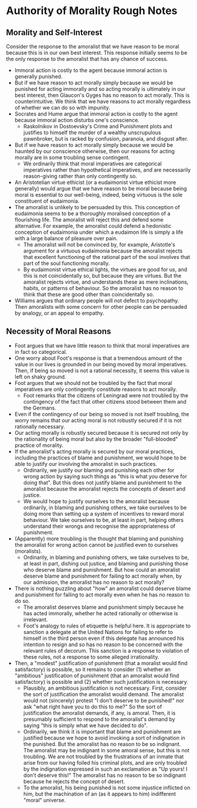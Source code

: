 # Authority of Morality Rough Notes

## Morality and Self-Interest
Consider the response to the amoralist that we have reason to be moral because this is in our own best interest. This response initially seems to be the only response to the amoralist that has any chance of success.
- Immoral action is costly to the agent because immoral action is generally punished.
- But if we have reason to act morally simply because we would be punished for acting immorally and so acting morally is ultimately in our best interest, then Glaucon's Gyges has no reason to act morally. This is counterintuitive. We think that we have reasons to act morally regardless of whether we can do so with impunity.
- Socrates and Hume argue that immoral action is costly to the agent because immoral action disturbs one's conscience.
	- Raskolnikov in Dostoevsky's Crime and Punishment plots and justifies to himself the murder of a wealthy unscrupulous pawnbroker, but is racked by confusion, paranoia, and disgust after.
- But if we have reason to act morally simply because we would be haunted by our conscience otherwise, then our reasons for acting morally are in some troubling sense contingent.
	- We ordinarily think that moral imperatives are categorical imperatives rather than hypothetical imperatives, and are necessarily reason-giving rather than only contingently so.
- An Aristotelian virtue ethicist (or a eudaimonist virtue ethicist more generally) would argue that we have reason to be moral because being moral is essential to our well-being, indeed, being virtuous is the sole constituent of eudaimonia.
- The amoralist is unlikely to be persuaded by this. This conception of eudaimonia seems to be a thoroughly moralised conception of a flourishing life. The amoralist will reject this and defend some alternative. For example, the amoralist could defend a hedonistic conception of eudaimonia under which a eudaimon life is simply a life with a large balance of pleasure over pain.
	- The amoralist will not be convinced by, for example, Aristotle's argument for a virtuous eudaimonia because the amoralist rejects that excellent functioning of the rational part of the soul involves that part of the soul functioning morally.
	- By eudaimonist virtue ethical lights, the virtues are good for us, and this is not coincidentally so, but because they are virtues. But the amoralist rejects virtue, and understands these as mere inclinations, habits, or patterns of behaviour. So the amoralist has no reason to think that these are good other than coincidentally so.
- Williams argues that ordinary people will not defect to psychopathy. Then amoralists with some concern for other people can be persuaded by analogy, or an appeal to empathy.

## Necessity of Moral Reasons
- Foot argues that we have little reason to think that moral imperatives are in fact so categorical.
- One worry about Foot's response is that a tremendous amount of the value in our lives is grounded in our being moved by moral imperatives. Then, if being so moved is not a rational necessity, it seems this value is left on shaky ground.
- Foot argues that we should not be troubled by the fact that moral imperatives are only contingently constitute reasons to act morally.
	- Foot remarks that the citizens of Leningrad were not troubled by the contingency of the fact that other citizens stood between them and the Germans.
- Even if the contingency of our being so moved is not itself troubling, the worry remains that our acting moral is not robustly secured if it is not rationally necessary.
- Our acting morally is robustly secured because it is secured not only by the rationality of being moral but also by the broader "full-blooded" practice of morality.
- If the amoralist's acting morally is secured by our moral practices, including the practices of blame and punishment, we would hope to be able to justify our involving the amoralist in such practices.
	- Ordinarily, we justify our blaming and punishing each other for wrong action by saying such things as "this is what you deserve for doing that". But this does not justify blame and punishment to the amoralist because the amoralist rejects the concepts of desert and justice.
	- We would hope to justify ourselves to the amoralist because ordinarily, in blaming and punishing others, we take ourselves to be doing more than setting up a system of incentives to reward moral behaviour. We take ourselves to be, at least in part, helping others understand their wrongs and recognise the appropriateness of punishment.
- (Apparently) more troubling is the thought that blaming and punishing the amoralist for wrong action cannot be justified even to ourselves (moralists).
	- Ordinarily, in blaming and punishing others, we take ourselves to be, at least in part, dishing out justice, and blaming and punishing those who deserve blame and punishment. But how could an amoralist deserve blame and punishment for failing to act morally when, by our admission, the amoralist has no reason to act morally?
- There is nothing puzzling about "how" an amoralist could deserve blame and punishment for failing to act morally even when he has no reason to do so.
	- The amoralist deserves blame and punishment simply because he has acted immorally, whether he acted rationally or otherwise is irrelevant.
	- Foot's analogy to rules of etiquette is helpful here. It is appropriate to sanction a delegate at the United Nations for failing to refer to himself in the third person even if this delegate has announced his intention to resign and so has no reason to be concerned with the relevant rules of decorum. This sanction is a response to violation of these rules, not a response to some alleged irrationality.
- Then, a "modest" justification of punishment (that a moralist would find satisfactory) is possible, so it remains to consider (1) whether an "ambitious" justification of punishment (that an amoralist would find satisfactory) is possible and (2) whether such justification is necessary.
	- Plausibly, an ambitious justification is not necessary. First, consider the sort of justification the amoralist would demand. The amoralist would not (sincerely) protest "I don't deserve to be punished!" nor ask "what right have you to do this to me?" So the sort of justification the amoralist demands, if any, is amoral. Then, it is presumably sufficient to respond to the amoralist's demand by saying "this is simply what we have decided to do".
	- Ordinarily, we think it is important that blame and punishment are justified because we hope to avoid invoking a sort of indignation in the punished. But the amoralist has no reason to be so indignant. The amoralist may be indignant in some amoral sense, but this is not troubling. We are not troubled by the frustrations of an inmate that arise from our having foiled his criminal plots, and are only troubled by the indignation expressed in such an exclamation as "Up yours! I don't deserve this!" The amoralist has no reason to be so indignant because he rejects the concept of desert.
	- To the amoralist, his being punished is not some injustice inflicted on him, but the machination of an (as it appears to him) indifferent "moral" universe.